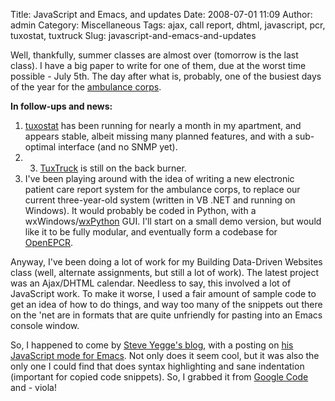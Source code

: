 Title: JavaScript and Emacs, and updates
Date: 2008-07-01 11:09
Author: admin
Category: Miscellaneous
Tags: ajax, call report, dhtml, javascript, pcr, tuxostat, tuxtruck
Slug: javascript-and-emacs-and-updates

Well, thankfully, summer classes are almost over (tomorrow is the last
class). I have a big paper to write for one of them, due at the worst
time possible - July 5th. The day after what is, probably, one of the
busiest days of the year for the [ambulance
corps](http://www.midlandparkambulance.com).

**In follow-ups and news:**

1.  [tuxostat](http://tuxostat.jasonantman.com) has been running for
    nearly a month in my apartment, and appears stable, albeit missing
    many planned features, and with a sub-optimal interface (and no SNMP
    yet).
2.  3.  [TuxTruck](http://www.tuxtruck.org) is still on the back burner.
4.  I've been playing around with the idea of writing a new electronic
    patient care report system for the ambulance corps, to replace our
    current three-year-old system (written in VB .NET and running on
    Windows). It would probably be coded in Python, with a
    wxWindows/[wxPython](http://www.wxpython.org/) GUI. I'll start on a
    small demo version, but would like it to be fully modular, and
    eventually form a codebase for [OpenEPCR](http://www.openepcr.org).

Anyway, I've been doing a lot of work for my Building Data-Driven
Websites class (well, alternate assignments, but still a lot of work).
The latest project was an Ajax/DHTML calendar. Needless to say, this involved a lot of JavaScript work. To
make it worse, I used a fair amount of sample code to get an idea of how
to do things, and way too many of the snippets out there on the 'net are
in formats that are quite unfriendly for pasting into an Emacs console
window.

So, I happened to come by [Steve Yegge's
blog](http://steve-yegge.blogspot.com/), with a posting on [his
JavaScript mode for
Emacs](http://steve-yegge.blogspot.com/2008/03/js2-mode-new-javascript-mode-for-emacs.html).
Not only does it seem cool, but it was also the only one I could find
that does syntax highlighting and sane indentation (important for copied
code snippets). So, I grabbed it from [Google
Code](http://code.google.com/p/js2-mode/) and - viola!
